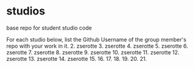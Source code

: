 # studios
base repo for student studio code

For each studio below, list the Github Username of the group member's repo with your work in it.
2. zserotte
3. zserotte
4. zserotte
5. zserotte
6. zserotte
7. zserotte
8. zserotte
9. zserotte
10. zserotte
11. zserotte
12. zserotte
13. zserotte
14. zserotte
15.
16.
17.
18.
19.
20.
21.
